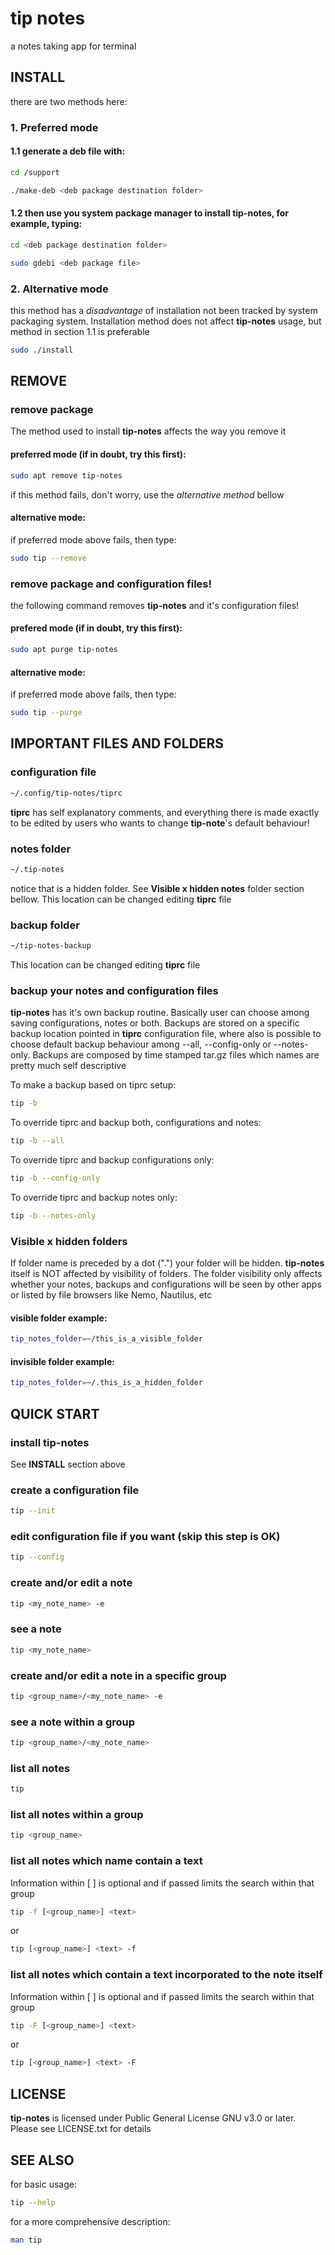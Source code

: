 # tip notes

a notes taking app for terminal

## INSTALL

there are two methods here:

### 1. Preferred mode

#### 1.1 generate a deb file with:

```bash
cd /support

./make-deb <deb package destination folder>
```

#### 1.2 then use you system package manager to install tip-notes, for example, typing:

```bash
cd <deb package destination folder>

sudo gdebi <deb package file>
```

### 2. Alternative mode

this method has a *disadvantage* of installation not been tracked by system packaging system.
Installation method does not affect **tip-notes** usage, but method in section 1.1 is preferable 

```bash
sudo ./install
```

## REMOVE

### remove package

The method used to install **tip-notes** affects the way you remove it

#### preferred mode (if in doubt, try this first):

```bash
sudo apt remove tip-notes
```

if this method fails, don't worry, use the *alternative method* bellow

#### alternative mode:

if preferred mode above fails, then type:

```bash
sudo tip --remove
```

### remove package and configuration files!

the following command removes **tip-notes** and it's configuration files!

#### prefered mode (if in doubt, try this first):

```bash
sudo apt purge tip-notes
```

#### alternative mode:

if preferred mode above fails, then type:

```bash
sudo tip --purge
```



## IMPORTANT FILES AND FOLDERS

### configuration file

```bash
~/.config/tip-notes/tiprc
```
**tiprc** has self explanatory comments, and everything there is made exactly
to be edited by users who wants to change **tip-note**'s default behaviour!

### notes folder

```bash
~/.tip-notes
```
notice that is a hidden folder. See **Visible x hidden notes** folder section
bellow. This location can be changed editing **tiprc** file

### backup folder

```bash
~/tip-notes-backup
```
This location can be changed editing **tiprc** file

### backup your notes and configuration files

**tip-notes** has it's own backup routine. Basically user can choose among
saving configurations, notes or both. Backups are stored on a specific backup
location pointed in **tiprc** configuration file, where also is possible to
choose default backup behaviour among --all, --config-only or --notes-only.
Backups are composed by time stamped tar.gz files which names are pretty much
self descriptive

To make a backup based on tiprc setup:
```bash
tip -b
```
To override tiprc and backup both, configurations and notes:
```bash
tip -b --all
```
To override tiprc and backup configurations only:
```bash
tip -b --config-only
```
To override tiprc and backup notes only:
```bash
tip -b --notes-only
```

### Visible x hidden folders

If folder name is preceded by a dot (".") your folder will be hidden.
**tip-notes** itself is NOT affected by visibility of folders.  The folder
visibility only affects whether your notes, backups and configurations will be
seen by other apps or listed by file browsers like Nemo, Nautilus, etc

#### visible folder example:

```bash
tip_notes_folder=~/this_is_a_visible_folder
```

#### invisible folder example:

```bash
tip_notes_folder=~/.this_is_a_hidden_folder
```

## QUICK START

### install tip-notes
See **INSTALL** section above

### create a configuration file

```bash
tip --init
```

### edit configuration file if you want (skip this step is OK)

```bash
tip --config
```

### create and/or edit a note

```bash
tip <my_note_name> -e
```

### see a note

```bash
tip <my_note_name>

```
### create and/or edit a note in a specific group

```bash
tip <group_name>/<my_note_name> -e
```

### see a note within a group

```bash
tip <group_name>/<my_note_name>
```

### list all notes

```bash
tip
```

### list all notes within a group

```bash
tip <group_name>
```

### list all notes which name contain a text

Information within [ ] is optional and if passed limits the search within that group

```bash
tip -f [<group_name>] <text>

```
or
```bash
tip [<group_name>] <text> -f

```

### list all notes which contain a text incorporated to the note itself

Information within [ ] is optional and if passed limits the search within that group

```bash
tip -F [<group_name>] <text>
```
or
```bash
tip [<group_name>] <text> -F
```


## LICENSE

**tip-notes** is licensed under Public General License GNU v3.0 or later.
Please see LICENSE.txt for details

## SEE ALSO

for basic usage:
```bash
tip --help
```
for a more comprehensive description:
```bash
man tip
```
